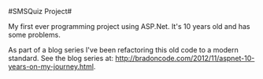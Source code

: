 #SMSQuiz Project#

My first ever programming project using ASP.Net. It's 10 years old and has some problems.

As part of a blog series I've been refactoring this old code to a modern standard. See the blog series at: http://bradoncode.com/2012/11/aspnet-10-years-on-my-journey.html.
